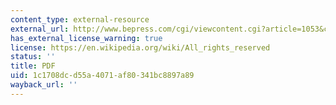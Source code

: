 ```yaml
---
content_type: external-resource
external_url: http://www.bepress.com/cgi/viewcontent.cgi?article=1053&context=bejte
has_external_license_warning: true
license: https://en.wikipedia.org/wiki/All_rights_reserved
status: ''
title: PDF
uid: 1c1708dc-d55a-4071-af80-341bc8897a89
wayback_url: ''
---
```

